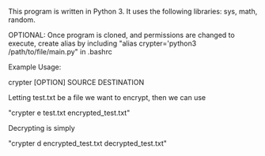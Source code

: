 This program is written in Python 3.
It uses the following libraries: sys, math, random.

OPTIONAL: Once program is cloned, and permissions are changed to execute, create alias by including
"alias crypter='python3 /path/to/file/main.py" in .bashrc

Example Usage:

crypter [OPTION] SOURCE DESTINATION

Letting test.txt be a file we want to encrypt, then we can use

"crypter e test.txt encrypted_test.txt"

Decrypting is simply

"crypter d encrypted_test.txt decrypted_test.txt"
